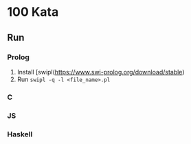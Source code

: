 # 100 Kata

## Run

### Prolog
1. Install [swipl(https://www.swi-prolog.org/download/stable)
2. Run `swipl -q -l <file_name>.pl`

### C

### JS

### Haskell
